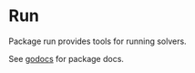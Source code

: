 # Run

Package run provides tools for running solvers.

See [godocs][godocs] for package docs.

[godocs]: ./doc.go
